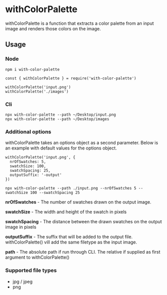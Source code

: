 # withColorPalette

withColorPalette is a function that extracts a color palette from an input image
and renders those colors on the image.

## Usage

### Node
```
npm i with-color-palette
```
```
const { withColorPalette } = require('with-color-palette')

withColorPalette('input.png')
withColorPalette('./images')
```
### Cli
```
npx with-color-palette --path ~/Desktop/input.png
npx with-color-palette --path ~/Desktop/images
```

### Additional options
withColorPalette takes an options object as a second parameter.
Below is an example with default values for the options object.

```
withColorPalette('input.png', {
  nrOfSwatches: 5,
  swatchSize: 100,
  swatchSpacing: 25,
  outputSuffix: '-output'
})
```
```
npx with-color-palette --path ./input.png --nrOfSwatches 5 --swatchSize 100 --swatchSpacing 25
```

**nrOfSwatches** - The number of swatches drawn on the output image.

**swatchSize** - The width and height of the swatch in pixels

**swatchSpacing** - The distance between the drawn swatches on the output image in pixels

**outputSuffix** - The suffix that will be added to the output file. withColorPalette() vill add the same filetype as the input image.

**path** - The absolute path if run through CLI. The relative if supplied as first argument to withColorPalette()

### Supported file types
- jpg / jpeg
- png
